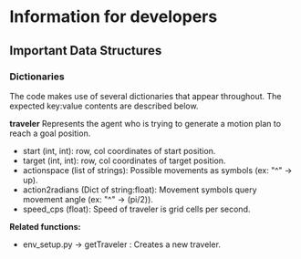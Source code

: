 # Information for developers

## Important Data Structures


### Dictionaries

The code makes use of several dictionaries that appear throughout.
The expected key:value contents are described below.  

**traveler**
Represents the agent who is trying to generate a motion plan to 
reach a goal position. 

- start (int, int): row, col coordinates of start position.
- target (int, int): row, col coordinates of target position.
- actionspace (list of strings): Possible movements as symbols (ex: "^" -> up).
- action2radians (Dict of string:float): Movement symbols query movement angle (ex: "^" -> (pi/2)).
- speed_cps (float): Speed of traveler is grid cells per second.

__Related functions:__
- env_setup.py -> getTraveler : Creates a new traveler. 


